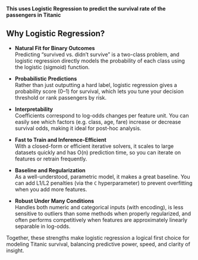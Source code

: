 **This uses Logistic Regression to predict the survival rate of the passengers in Titanic**

## Why Logistic Regression?

- **Natural Fit for Binary Outcomes**  
  Predicting “survived vs. didn’t survive” is a two-class problem, and logistic regression directly models the probability of each class using the logistic (sigmoid) function.

- **Probabilistic Predictions**  
  Rather than just outputting a hard label, logistic regression gives a probability score (0–1) for survival, which lets you tune your decision threshold or rank passengers by risk.

- **Interpretability**  
  Coefficients correspond to log-odds changes per feature unit. You can easily see which factors (e.g. class, age, fare) increase or decrease survival odds, making it ideal for post-hoc analysis.

- **Fast to Train and Inference-Efficient**  
  With a closed-form or efficient iterative solvers, it scales to large datasets quickly and has O(n) prediction time, so you can iterate on features or retrain frequently.

- **Baseline and Regularization**  
  As a well-understood, parametric model, it makes a great baseline. You can add L1/L2 penalties (via the `C` hyperparameter) to prevent overfitting when you add more features.

- **Robust Under Many Conditions**  
  Handles both numeric and categorical inputs (with encoding), is less sensitive to outliers than some methods when properly regularized, and often performs competitively when features are approximately linearly separable in log-odds.

Together, these strengths make logistic regression a logical first choice for modeling Titanic survival, balancing predictive power, speed, and clarity of insight.  
